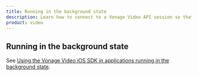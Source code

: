```yaml
--- 
title: Running in the background state 
description: Learn how to connect to a Vonage Video API session so that participants can use audio, video, and messaging functionality in your ios application.
product: video 
---
```


## Running in the background state
See [Using the Vonage Video iOS SDK in applications running in the background state](/developer/sdks/ios/background-state.html).
